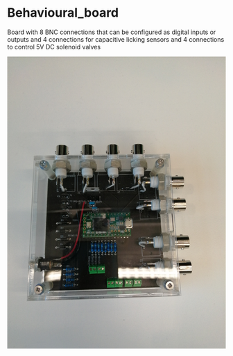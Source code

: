 # Behavioural_board
Board with 8 BNC connections that can be configured as digital inputs or outputs and 4 connections for capacitive licking sensors and 4 connections to control 5V DC solenoid valves

![alt text](https://github.com/FrancisCrickInstitute/Behavioural_board/blob/main/IMG_20201115_143146.jpg?raw=true)
